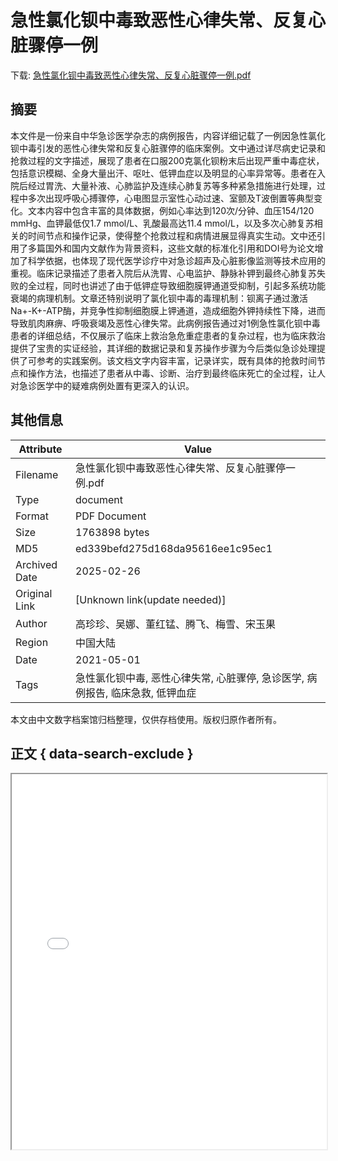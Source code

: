 # 急性氯化钡中毒致恶性心律失常、反复心脏骤停一例

<!-- tcd_download_link -->
下载: <a href="../急性氯化钡中毒致恶性心律失常、反复心脏骤停一例.pdf" download>急性氯化钡中毒致恶性心律失常、反复心脏骤停一例.pdf</a>


<!-- tcd_download_link_end -->

## 摘要

<!-- tcd_abstract -->
本文件是一份来自中华急诊医学杂志的病例报告，内容详细记载了一例因急性氯化钡中毒引发的恶性心律失常和反复心脏骤停的临床案例。文中通过详尽病史记录和抢救过程的文字描述，展现了患者在口服200克氯化钡粉末后出现严重中毒症状，包括意识模糊、全身大量出汗、呕吐、低钾血症以及明显的心率异常等。患者在入院后经过胃洗、大量补液、心肺监护及连续心肺复苏等多种紧急措施进行处理，过程中多次出现呼吸心搏骤停，心电图显示室性心动过速、室颤及T波倒置等典型变化。文本内容中包含丰富的具体数据，例如心率达到120次/分钟、血压154/120 mmHg、血钾最低仅1.7 mmol/L、乳酸最高达11.4 mmol/L，以及多次心肺复苏相关的时间节点和操作记录，使得整个抢救过程和病情进展显得真实生动。文中还引用了多篇国外和国内文献作为背景资料，这些文献的标准化引用和DOI号为论文增加了科学依据，也体现了现代医学诊疗中对急诊超声及心脏影像监测等技术应用的重视。临床记录描述了患者入院后从洗胃、心电监护、静脉补钾到最终心肺复苏失败的全过程，同时也讲述了由于低钾症导致细胞膜钾通道受抑制，引起多系统功能衰竭的病理机制。文章还特别说明了氯化钡中毒的毒理机制：钡离子通过激活Na+-K+-ATP酶，并竞争性抑制细胞膜上钾通道，造成细胞外钾持续性下降，进而导致肌肉麻痹、呼吸衰竭及恶性心律失常。此病例报告通过对1例急性氯化钡中毒患者的详细总结，不仅展示了临床上救治急危重症患者的复杂过程，也为临床救治提供了宝贵的实证经验，其详细的数据记录和复苏操作步骤为今后类似急诊处理提供了可参考的实践案例。该文档文字内容丰富，记录详实，既有具体的抢救时间节点和操作方法，也描述了患者从中毒、诊断、治疗到最终临床死亡的全过程，让人对急诊医学中的疑难病例处置有更深入的认识。

<!-- tcd_abstract_end -->

## 其他信息

| Attribute       | Value                                  |
|-----------------|----------------------------------------|
| Filename        | 急性氯化钡中毒致恶性心律失常、反复心脏骤停一例.pdf                             |
| Type            | document                                 |
| Format          | PDF Document                               |
| Size            | 1763898 bytes                           |
| MD5             | ed339befd275d168da95616ee1c95ec1                                  |
| Archived Date   | 2025-02-26                             |
| Original Link   | [Unknown link(update needed)]                         |
| Author          | 高珍珍、吴娜、董红锰、腾飞、梅雪、宋玉果                               |
| Region          | 中国大陆                               |
| Date            | 2021-05-01                                 |
| Tags            | 急性氯化钡中毒, 恶性心律失常, 心脏骤停, 急诊医学, 病例报告, 临床急救, 低钾血症                                 |

本文由中文数字档案馆归档整理，仅供存档使用。版权归原作者所有。


## 正文 { data-search-exclude }

<!-- tcd_main_text -->
<iframe src="../急性氯化钡中毒致恶性心律失常、反复心脏骤停一例.pdf" width="100%" height="600px">
    <p>无法显示PDF，请下载查看。</p>
</iframe>
<!-- tcd_main_text_end -->

